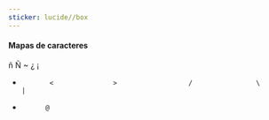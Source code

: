 ```yaml
---
sticker: lucide//box
---
```

#### Mapas de caracteres


ñ                        Ñ                  ~
¿                         ¡
-            <               >                  /                \                |     
-           @ 